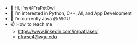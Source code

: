 - 👋 Hi, I’m @FraPetOwl
- 👀 I’m interested in Python, C++, AI, and App Development
- 🌱 I’m currently Java @ WGU 
- 📫 How to reach me
  -  https://www.linkedin.com/in/pafraser/
  -  pfrase4@wgu.edu

<!---
FraPetOwl/FraPetOwl is a ✨ special ✨ repository because its `README.md` (this file) appears on your GitHub profile.
You can click the Preview link to take a look at your changes.
--->
